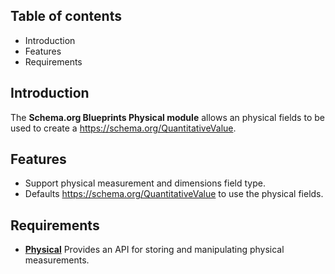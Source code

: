 Table of contents
-----------------

* Introduction
* Features
* Requirements


Introduction
------------

The **Schema.org Blueprints Physical module** allows an physical fields to be
used to create a https://schema.org/QuantitativeValue.


Features
--------

- Support physical measurement and dimensions field type.
- Defaults https://schema.org/QuantitativeValue to use the physical fields.


Requirements
------------

- **[Physical](https://www.drupal.org/project/physical)**
  Provides an API for storing and manipulating physical measurements.

